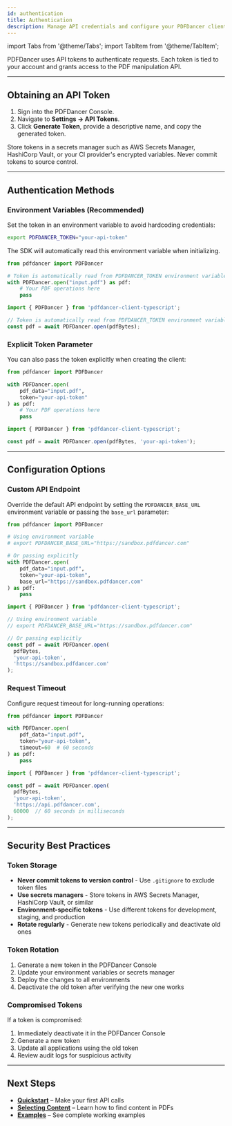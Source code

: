 ```yaml
---
id: authentication
title: Authentication
description: Manage API credentials and configure your PDFDancer clients securely.
---
```


import Tabs from '@theme/Tabs';
import TabItem from '@theme/TabItem';

PDFDancer uses API tokens to authenticate requests. Each token is tied to your account and grants access to the PDF manipulation API.

---

## Obtaining an API Token

1. Sign into the PDFDancer Console.
2. Navigate to **Settings → API Tokens**.
3. Click **Generate Token**, provide a descriptive name, and copy the generated token.

Store tokens in a secrets manager such as AWS Secrets Manager, HashiCorp Vault, or your CI provider's encrypted variables. Never commit tokens to source control.

---

## Authentication Methods

### Environment Variables (Recommended)

Set the token in an environment variable to avoid hardcoding credentials:

```bash
export PDFDANCER_TOKEN="your-api-token"
```

The SDK will automatically read this environment variable when initializing.

<Tabs>
  <TabItem value="python" label="Python">

```python
from pdfdancer import PDFDancer

# Token is automatically read from PDFDANCER_TOKEN environment variable
with PDFDancer.open("input.pdf") as pdf:
    # Your PDF operations here
    pass
```

  </TabItem>
  <TabItem value="typescript" label="TypeScript">

```typescript
import { PDFDancer } from 'pdfdancer-client-typescript';

// Token is automatically read from PDFDANCER_TOKEN environment variable
const pdf = await PDFDancer.open(pdfBytes);
```

  </TabItem>
  <TabItem value="java" label="Java">

  </TabItem>
</Tabs>

### Explicit Token Parameter

You can also pass the token explicitly when creating the client:

<Tabs>
  <TabItem value="python" label="Python">

```python
from pdfdancer import PDFDancer

with PDFDancer.open(
    pdf_data="input.pdf",
    token="your-api-token"
) as pdf:
    # Your PDF operations here
    pass
```

  </TabItem>
  <TabItem value="typescript" label="TypeScript">

```typescript
import { PDFDancer } from 'pdfdancer-client-typescript';

const pdf = await PDFDancer.open(pdfBytes, 'your-api-token');
```

  </TabItem>
  <TabItem value="java" label="Java">

  </TabItem>
</Tabs>

---

## Configuration Options

### Custom API Endpoint

Override the default API endpoint by setting the `PDFDANCER_BASE_URL` environment variable or passing the `base_url` parameter:

<Tabs>
  <TabItem value="python" label="Python">

```python
from pdfdancer import PDFDancer

# Using environment variable
# export PDFDANCER_BASE_URL="https://sandbox.pdfdancer.com"

# Or passing explicitly
with PDFDancer.open(
    pdf_data="input.pdf",
    token="your-api-token",
    base_url="https://sandbox.pdfdancer.com"
) as pdf:
    pass
```

  </TabItem>
  <TabItem value="typescript" label="TypeScript">

```typescript
import { PDFDancer } from 'pdfdancer-client-typescript';

// Using environment variable
// export PDFDANCER_BASE_URL="https://sandbox.pdfdancer.com"

// Or passing explicitly
const pdf = await PDFDancer.open(
  pdfBytes,
  'your-api-token',
  'https://sandbox.pdfdancer.com'
);
```

  </TabItem>
  <TabItem value="java" label="Java">

  </TabItem>
</Tabs>

### Request Timeout

Configure request timeout for long-running operations:

<Tabs>
  <TabItem value="python" label="Python">

```python
from pdfdancer import PDFDancer

with PDFDancer.open(
    pdf_data="input.pdf",
    token="your-api-token",
    timeout=60  # 60 seconds
) as pdf:
    pass
```

  </TabItem>
  <TabItem value="typescript" label="TypeScript">

```typescript
import { PDFDancer } from 'pdfdancer-client-typescript';

const pdf = await PDFDancer.open(
  pdfBytes,
  'your-api-token',
  'https://api.pdfdancer.com',
  60000  // 60 seconds in milliseconds
);
```

  </TabItem>
  <TabItem value="java" label="Java">

  </TabItem>
</Tabs>

---

## Security Best Practices

### Token Storage

- **Never commit tokens to version control** - Use `.gitignore` to exclude token files
- **Use secrets managers** - Store tokens in AWS Secrets Manager, HashiCorp Vault, or similar
- **Environment-specific tokens** - Use different tokens for development, staging, and production
- **Rotate regularly** - Generate new tokens periodically and deactivate old ones

### Token Rotation

1. Generate a new token in the PDFDancer Console
2. Update your environment variables or secrets manager
3. Deploy the changes to all environments
4. Deactivate the old token after verifying the new one works

### Compromised Tokens

If a token is compromised:

1. Immediately deactivate it in the PDFDancer Console
2. Generate a new token
3. Update all applications using the old token
4. Review audit logs for suspicious activity

---

## Next Steps

- [**Quickstart**](quickstart.md) – Make your first API calls
- [**Selecting Content**](selecting-content.md) – Learn how to find content in PDFs
- [**Examples**](examples.md) – See complete working examples
